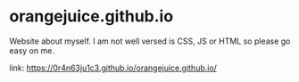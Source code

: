 # orangejuice.github.io

Website about myself.
I am not well versed is CSS, JS or HTML so please go easy on me.

link:
https://0r4n63ju1c3.github.io/orangejuice.github.io/
